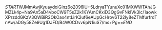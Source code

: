 $START$WJMmAwjKyuaydoiGInz6o2096lU+5LdryaTYunuXc01MXWWTAhJGMZLk4p+Na9An5aD4vboCW9T5sZ2k1KYAmCKxiD3QgGvFNklVk3lc/1aowkXPrzddGKzV3QWBiR2OkOax4ntLirK2uf6eAUpGcHrov6T22Iy8eZTMfurfrdTnAw/aDGy58Ze9Ug1DJFD/B4W0CDvv6pN1iuS7/ms+Pg==$END$